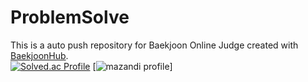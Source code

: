 # ProblemSolve
This is a auto push repository for Baekjoon Online Judge created with [BaekjoonHub](https://github.com/BaekjoonHub/BaekjoonHub).  
[![Solved.ac Profile](http://mazassumnida.wtf/api/v2/generate_badge?boj=nsn04116)](https://solved.ac/nsn04116/)
[![mazandi profile](http://mazandi.herokuapp.com/api?handle={nsn04116}&theme=warm)]

